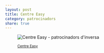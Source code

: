 ```yaml
---
layout: post
title: Centre Easy
category: patrocinadors
share: true
---
```


<figure class="text-center">
	<img src="/public/img/Centre Easy-patrocinadors-inversa.png" alt="Centre Easy - patrocinadors d'inversa" title="Centre Easy - patrocinadors d'inversa">
	<figcaption>
		<p><small><i class="fa fa-external-link"></i> <a href="http://ca.easyinnova.com/" title="Centre Easy">Centre Easy</a></small></p>
	</figcaption>
</figure>